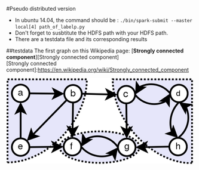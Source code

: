 #Pseudo distributed version

- In ubuntu 14.04, the command should be : `./bin/spark-submit --master local[4] path_of_labelp.py`
- Don't forget to susbtitute the HDFS path with your HDFS path.
- There are a testdata file and its corresponding results

##testdata
The first graph on this Wikipedia page: [**Strongly connected component**][Strongly connected component] </br>
[Strongly connected component]:https://en.wikipedia.org/wiki/Strongly_connected_component

![](SCC.png)
